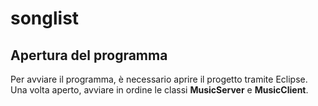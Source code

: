 # songlist
## Apertura del programma
Per avviare il programma, è necessario aprire il progetto tramite Eclipse.
Una volta aperto, avviare in ordine le classi **MusicServer** e **MusicClient**.
